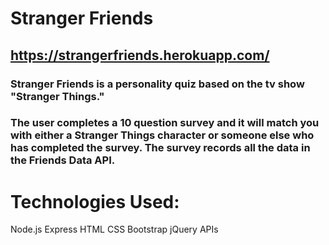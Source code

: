 # Stranger Friends

## https://strangerfriends.herokuapp.com/

### Stranger Friends is a personality quiz based on the tv show "Stranger Things." 

### The user completes a 10 question survey and it will match you with either a Stranger Things character or someone else who has completed the survey. The survey records all the data in the Friends Data API. 

# Technologies Used: 
Node.js
Express
HTML
CSS
Bootstrap
jQuery
APIs
